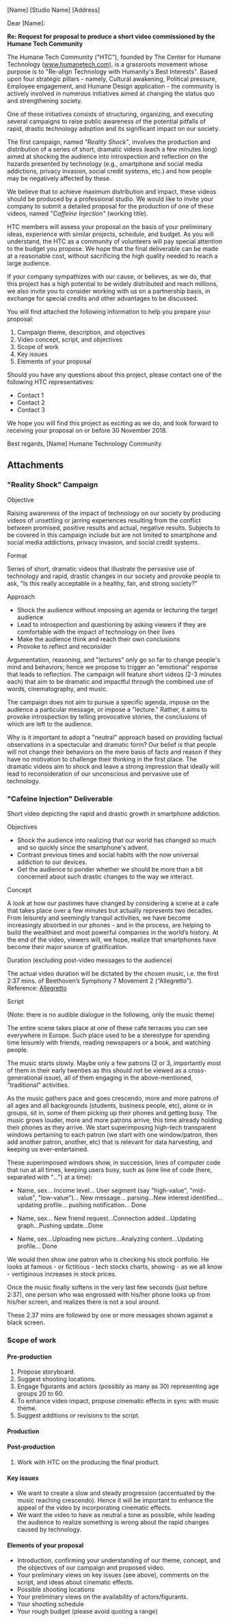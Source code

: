 [Name]
[Studio Name]
[Address]

Dear [Name]:

**Re: Request for proposal to produce a short video commissioned by the Humane Tech Community**

The Humane Tech Community ("HTC"), founded by The Center for Humane Technology (www.humanetech.com), is a grassroots movement whose purpose is to "Re-align Technology with Humanity's Best Interests". Based upon four strategic pillars - namely, Cultural awakening, Political pressure, Employee engagement, and Humane Design application - the community is actively involved in numerous initiatives aimed at changing the status quo and strengthening society.

One of these initiatives consists of structuring, organizing, and executing several campaigns to raise public awareness of the potential pitfalls of rapid, drastic technology adoption and its significant impact on our society.

The first campaign, named _"Reality Shock"_, involves the production and distribution of a series of short, dramatic videos (each a few minutes long) aimed at shocking the audience into introspection and reflection on the hazards presented by technology (e.g., smartphone and social media addictions, privacy invasion, social credit systems, etc.) and how people may be negatively affected by these.

We believe that to achieve maximum distribution and impact, these videos should be produced by a professional studio. We would like to invite your company to submit a detailed proposal for the production of one of these videos, named _"Caffeine Injection"_ (working title).

HTC members will assess your proposal on the basis of your preliminary ideas, experience with similar projects, schedule, and budget. As you will understand, the HTC as a community of volunteers will pay special attention to the budget you propose. We hope that the final deliverable can be made at a reasonable cost, without sacrificing the high quality needed to reach a large audience.

If your company sympathizes with our cause, or believes, as we do, that this project has a high potential to be widely distributed and reach millions, we also invite you to consider working with us on a partnership basis, in exchange for special credits and other advantages to be discussed. 

You will find attached the following information to help you prepare your proposal:

1. Campaign theme, description, and objectives
2. Video concept, script, and objectives
3. Scope of work
4. Key issues
5. Elements of your proposal

Should you have any questions about this project, please contact one of the following HTC representatives:

- Contact 1
- Contact 2
- Contact 3

We hope you will find this project as exciting as we do, and look forward to receiving your proposal on or before 30 November 2018.

Best regards,
[Name]
Humane Technology Community

## Attachments

### "Reality Shock" Campaign 

Objective

Raising awareness of the impact of technology on our society by producing videos of unsettling or jarring experiences resulting from the conflict between promised, positive results and actual, negative results. Subjects to be covered in this campaign include but are not limited to smartphone and social media addictions, privacy invasion, and social credit systems.

Format

Series of short, dramatic videos that illustrate the pervasive use of technology and rapid, drastic changes in our society and provoke people to ask, "Is this really acceptable in a healthy, fair, and strong society?"

Approach

- Shock the audience without imposing an agenda or lecturing the target audience
- Lead to introspection and questioning by asking viewers if they are comfortable with the impact of technology on their lives
- Make the audience think and reach their own conclusions
- Provoke to reflect and reconsider

Argumentation, reasoning, and "lectures" only go so far to change people's mind and behaviors; hence we propose to trigger an "emotional" response that leads to reflection. The campaign will feature short videos (2-3 minutes each) that aim to be dramatic and impactful through the combined use of words, cinematography, and music. 

The campaign does not aim to pursue a specific agenda, impose on the audience a particular message, or impose a "lecture." Rather, it aims to provoke introspection by telling provocative stories, the conclusions of which are left to the audience.

Why is it important to adopt a "neutral" approach based on providing factual observations in a spectacular and dramatic form? Our belief is that people will not change their behaviors on the mere basis of facts and reason if they have no motivation to challenge their thinking in the first place. The dramatic videos aim to shock and leave a strong impression that ideally will lead to reconsideration of our unconscious and pervasive use of technology.

### "Cafeine Injection" Deliverable

Short video depicting the rapid and drastic growth in smartphone addiction.

Objectives

- Shock the audience into realizing that our world has changed so much and so quickly since the smartphone's advent.
- Contrast previous times and social habits with the now universal addiction to our devices.
- Get the audience to ponder whether we should be more than a bit concerned about such drastic changes to the way we interact.

Concept

A look at how our pastimes have changed by considering a scene at a cafe that takes place over a few minutes but actually represents two decades. From leisurely and seemingly tranquil activities, we have become increasingly absorbed in our phones - and in the process, are helping to build the wealthiest and most powerful companies in the world’s history. At the end of the video, viewers will, we hope, realize that smartphones have become their major source of gratification.

Duration (excluding post-video messages to the audience)

The actual video duration will be dictated by the chosen music, i.e. the first 2:37 mins. of Beethoven’s Symphony 7 Movement 2 (“Allegretto”). Reference: [Allegretto](https://www.youtube.com/watch?v=mgHxmAsINDk)

Script

(Note: there is no audible dialogue in the following, only the music theme)

The entire scene takes place at one of these cafe terraces you can see everywhere in Europe. Such place used to be a stereotype for spending time leisurely with friends, reading newspapers or a book, and watching people.

The music starts slowly. Maybe only a few patrons (2 or 3, importantly most of them in their early twenties as this should not be viewed as a cross-generational issue), all of them engaging in the above-mentioned, "traditional" activities.

As the music gathers pace and goes crescendo, more and more patrons of all ages and all backgrounds (students, business people, etc), alone or in groups, sit in, some of them picking up their phones and getting busy. The music grows louder, more and more patrons arrive, this time already holding their phones as they arrive. We start superimposing high-tech transparent windows pertaining to each patron (we start with one window/patron, then add another patron, another, etc) that is relevant for data harvesting, and keeping us ever-entertained.

These superimposed windows show, in succession, lines of computer code that run at all times, keeping users busy, such as (one line of code (here, separated with "...") at a time):

- Name, sex... Income level... User segment (say "high-value", "mid-value", "low-value")... New message... parsing...New interest identified... updating profile... pushing notification... Done

- Name, sex... New friend request...Connection added...Updating graph...Pushing update...Done

- Name, sex...Uploading new picture...Analyzing content...Updating profile... Done

We would then show one patron who is checking his stock portfolio. He looks at famous - or fictitious - tech stocks charts, showing - as we all know - vertiginous increases in stock prices.

Once the music finally softens in the very last few seconds (just before 2:37), one person who was engrossed with his/her phone looks up from his/her screen, and realizes there is not a soul around.

These 2.37 mins are followed by one or more messages shown against a black screen.

### Scope of work

#### Pre-production

1. Propose storyboard.
2. Suggest shooting locations.
3. Engage figurants and actors (possibly as many as 30) representing age groups 20 to 60.
4. To enhance video impact, propose cinematic effects in sync with music theme.
5. Suggest additions or revisions to the script.

#### Production

#### Post-production

1. Work with HTC on the producing the final product.

#### Key issues

- We want to create a slow and steady progression (accentuated by the music reaching crescendo). Hence it will be important to enhance the appeal of the video by incorporating cinematic effects.
- We want the video to have as neutral a tone as possible, while leading the audience to realize something is wrong about the rapid changes caused by technology. 

#### Elements of your proposal

- Introduction, confirming your understanding of our theme, concept, and the objectives of our campaign and proposed video. 
- Your preliminary views on key issues (see above), comments on the script, and ideas about cinematic effects.
- Possible shooting locations
- Your preliminary views on the availability of actors/figurants.
- Your shooting schedule
- Your rough budget (please avoid quoting a range)
